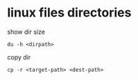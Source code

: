 # linux files directories

show dir size

```
du -h <dirpath>
```

copy dir

```
cp -r <target-path> <dest-path>
```

